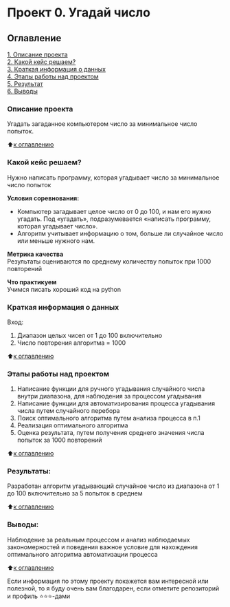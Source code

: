 # Проект 0. Угадай число

## Оглавление  
[1. Описание проекта](.README.md#Описание-проекта)  
[2. Какой кейс решаем?](.README.md#Какой-кейс-решаем)  
[3. Краткая информация о данных](.README.md#Краткая-информация-о-данных)  
[4. Этапы работы над проектом](.README.md#Этапы-работы-над-проектом)  
[5. Результат](.README.md#Результат)    
[6. Выводы](.README.md#Выводы) 

### Описание проекта    
Угадать загаданное компьютером число за минимальное число попыток.

:arrow_up:[к оглавлению](_)


### Какой кейс решаем?    
Нужно написать программу, которая угадывает число за минимальное число попыток

**Условия соревнования:**  
- Компьютер загадывает целое число от 0 до 100, и нам его нужно угадать. Под «угадать», подразумевается «написать программу, которая угадывает число».
- Алгоритм учитывает информацию о том, больше ли случайное число или меньше нужного нам.

**Метрика качества**     
Результаты оцениваются по среднему количеству попыток при 1000 повторений

**Что практикуем**     
Учимся писать хороший код на python


### Краткая информация о данных
Вход:
1. Диапазон целых чисел от 1 до 100 включительно
2. Число повторения алгоритма = 1000
  
:arrow_up:[к оглавлению](.README.md#Оглавление)


### Этапы работы над проектом  
1. Написание функции для ручного угадывания случайного числа внутри диапазона, для наблюдения за процессом угадывания
2. Написание функции для автоматизирования процесса угадывания числа путем случайного перебора
3. Поиск оптимального алгоритма путем анализа процесса в п.1
4. Реализация оптимального алгоритма
5. Оценка результата, путем получения среднего значения числа попыток за 1000 повторений

:arrow_up:[к оглавлению](.README.md#Оглавление)


### Результаты:  
Разработан алгоритм угадывающий случайное число из диапазона от 1 до 100 включительно за 5 попыток в среднем

:arrow_up:[к оглавлению](.README.md#Оглавление)


### Выводы:  
Наблюдение за реальным процессом и анализ наблюдаемых закономерностей и поведения важное условие для нахождения оптимального алгоритма автоматизации процесса

:arrow_up:[к оглавлению](.README.md#Оглавление)


Если информация по этому проекту покажется вам интересной или полезной, то я буду очень вам благодарен, если отметите репозиторий и профиль ⭐️⭐️⭐️-дами